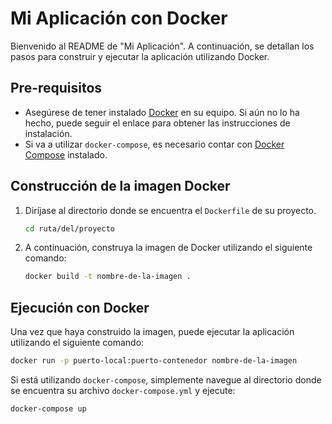 
# Mi Aplicación con Docker

Bienvenido al README de "Mi Aplicación". A continuación, se detallan los pasos para construir y ejecutar la aplicación utilizando Docker.

## Pre-requisitos

- Asegúrese de tener instalado [Docker](https://www.docker.com/get-started) en su equipo. Si aún no lo ha hecho, puede seguir el enlace para obtener las instrucciones de instalación.
- Si va a utilizar `docker-compose`, es necesario contar con [Docker Compose](https://docs.docker.com/compose/install/) instalado.

## Construcción de la imagen Docker

1. Diríjase al directorio donde se encuentra el `Dockerfile` de su proyecto.
   
   ```bash
   cd ruta/del/proyecto
   ```

2. A continuación, construya la imagen de Docker utilizando el siguiente comando:
   
   ```bash
   docker build -t nombre-de-la-imagen .
   ```

## Ejecución con Docker

Una vez que haya construido la imagen, puede ejecutar la aplicación utilizando el siguiente comando:

```bash
docker run -p puerto-local:puerto-contenedor nombre-de-la-imagen
```

Si está utilizando `docker-compose`, simplemente navegue al directorio donde se encuentra su archivo `docker-compose.yml` y ejecute:

```bash
docker-compose up
```
